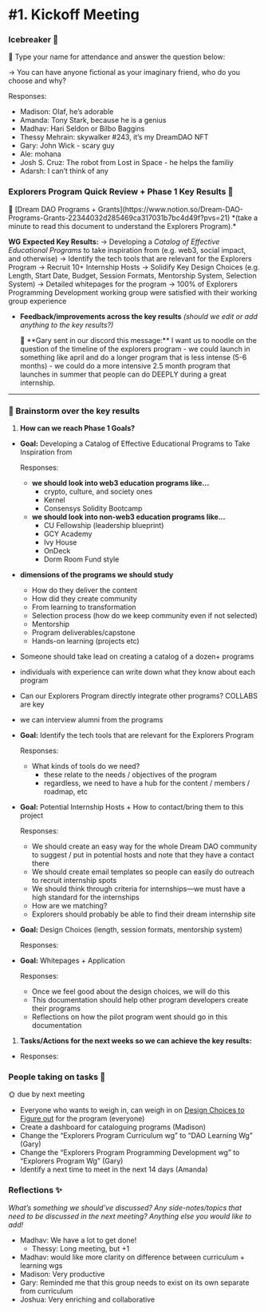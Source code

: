 # #1. Kickoff Meeting

### Icebreaker 🧊

<aside>
🚨 Type your name for attendance and answer the question below:

→ You can have anyone fictional as your imaginary friend, who do you choose and why?

</aside>

Responses:

- Madison: Olaf, he’s adorable
- Amanda: Tony Stark, because he is a genius
- Madhav: Hari Seldon or Bilbo Baggins
- Thessy Mehrain: skywalker #243, it’s my DreamDAO NFT
- Gary: John Wick - scary guy
- Ale: mohana
- Josh S. Cruz: The robot from Lost in Space - he helps the familiy
- Adarsh: I can’t think of any

### Explorers Program Quick Review + Phase 1 Key Results 🚀

<aside>
🚨 [Dream DAO Programs + Grants](https://www.notion.so/Dream-DAO-Programs-Grants-22344032d285469ca317031b7bc4d49f?pvs=21) *(take a minute to read this document to understand the Explorers Program).*

**WG** **Expected Key Results:**
→ Developing a *Catalog of Effective Educational Programs* to take inspiration from (e.g. web3, social impact, and otherwise)
→ Identify the tech tools that are relevant for the Explorers Program
→ Recruit 10+ Internship Hosts
→ Solidify Key Design Choices (e.g. Length, Start Date, Budget, Session Formats, Mentorship System, Selection System)
→ Detailed whitepages for the program
→ 100% of Explorers Programming Development working group were satisfied with their working group experience

</aside>

- **Feedback/improvements across the key results** *(should we edit or add anything to the key results?)*
    
    <aside>
    🚨 **Gary sent in our discord this message:** I want us to noodle on the question of the timeline of the explorers program
    - we could launch in something like april and do a longer program that is less intense (5-6 months)
    - we could do a more intensive 2.5 month program that launches in summer that people can do DEEPLY during a great internship.
    
    </aside>
    

---

### 🧠 Brainstorm over the key results

1. **How can we reach Phase 1 Goals?** 
- **Goal:** Developing a Catalog of Effective Educational Programs to Take Inspiration from
    
    Responses:
    
    - **we should look into web3 education programs like...**
        - crypto, culture, and society ones
        - Kernel
        - Consensys Solidity Bootcamp
    - **we should look into non-web3 education programs like...**
        - CU Fellowship (leadership blueprint)
        - GCY Academy
        - Ivy House
        - OnDeck
        - Dorm Room Fund style

- **dimensions of the programs we should study**
    - How do they deliver the content
    - How did they create community
    - From learning to transformation
    - Selection process (how do we keep community even if not selected)
    - Mentorship
    - Program deliverables/capstone
    - Hands-on learning (projects etc)
- Someone should take lead on creating a catalog of a dozen+ programs
- individuals with experience can write down what they know about each program
- Can our Explorers Program directly integrate other programs? COLLABS are key
- we can interview alumni from the programs

- **Goal:** Identify the tech tools that are relevant for the Explorers Program
    
    Responses:
    
    - What kinds of tools do we need?
        - these relate to the needs / objectives of the program
        - regardless, we need to have a hub for the content / members / roadmap, etc

- **Goal:** Potential Internship Hosts + How to contact/bring them to this project
    
    Responses:
    
    - We should create an easy way for the whole Dream DAO community to suggest / put in potential hosts and note that they have a contact there
    - We should create email templates so people can easily do outreach to recruit internship spots
    - We should think through criteria for internships—we must have a high standard for the internships
    - How are we matching?
    - Explorers should probably be able to find their dream internship site

- **Goal:** Design Choices (length, session formats, mentorship system)
    
    Responses: [](Design%20Choices%20to%20Figure%20out%20e955e01b50574b188d104ce58a6fdcaa.md) 
    

- **Goal:** Whitepages + Application
    
    Responses:
    
    - Once we feel good about the design choices, we will do this
    - This documentation should help other program developers create their programs
    - Reflections on how the pilot program went should go in this documentation

1. **Tasks/Actions for the next weeks so we can achieve the key results:**
- Responses:

### People taking on tasks 💪

<aside>
🌞 due by next meeting

</aside>

- Everyone who wants to weigh in, can weigh in on [Design Choices to Figure out](Design%20Choices%20to%20Figure%20out%20e955e01b50574b188d104ce58a6fdcaa.md) for the program (everyone)
- Create a dashboard for cataloguing programs (Madison)
- Change the “Explorers Program Curriculum wg” to “DAO Learning Wg” (Gary)
- Change the “Explorers Program Programming Development wg” to “Explorers Program Wg” (Gary)
- Identify a next time to meet in the next 14 days (Amanda)

### Reflections ✨

*What’s something we should’ve discussed? Any side-notes/topics that need to be discussed in the next meeting? Anything else you would like to add!* 

- Madhav: We have a lot to get done!
    - Thessy: Long meeting, but +1
- Madhav: would like more clarity on difference between curriculum + learning wgs
- Madison: Very productive
- Gary: Reminded me that this group needs to exist on its own separate from curriculum
- Joshua: Very enriching and collaborative